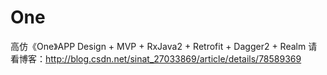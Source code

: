 # One
高仿《One》APP Design + MVP + RxJava2 + Retrofit + Dagger2 + Realm
请看博客：http://blog.csdn.net/sinat_27033869/article/details/78589369
